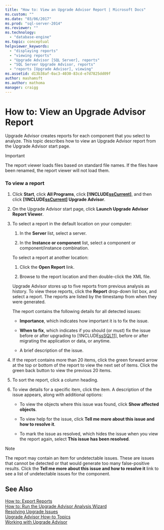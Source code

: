 ```yaml
---
title: "How to: View an Upgrade Advisor Report | Microsoft Docs"
ms.custom: ""
ms.date: "03/06/2017"
ms.prod: "sql-server-2014"
ms.reviewer: ""
ms.technology: 
  - "database-engine"
ms.topic: conceptual
helpviewer_keywords: 
  - "displaying reports"
  - "viewing reports"
  - "Upgrade Advisor [SQL Server], reports"
  - "SQL Server Upgrade Advisor, reports"
  - "reports [Upgrade Advisor], viewing"
ms.assetid: d13b38af-0ac3-4030-83cd-e7d7825dd09f
author: mashamsft
ms.author: mathoma
manager: craigg
---
```

# How to: View an Upgrade Advisor Report
  Upgrade Advisor creates reports for each component that you select to analyze. This topic describes how to view an Upgrade Advisor report from the Upgrade Advisor start page.  
  
> [!IMPORTANT]  
>  The report viewer loads files based on standard file names. If the files have been renamed, the report viewer will not load them.  
  
### To view a report  
  
1.  Click **Start**, click **All Programs**, click **[!INCLUDE[ssCurrent](../../includes/sscurrent-md.md)]**, and then click **[!INCLUDE[ssCurrent](../../includes/sscurrent-md.md)] Upgrade Advisor**.  
  
2.  On the Upgrade Advisor start page, click **Launch Upgrade Advisor Report Viewer**.  
  
3.  To select a report in the default location on your computer:  
  
    1.  In the **Server** list, select a server.  
  
    2.  In the **Instance or component** list, select a component or component/instance combination.  
  
     To select a report at another location:  
  
    1.  Click the **Open Report** link.  
  
    2.  Browse to the report location and then double-click the XML file.  
  
     Upgrade Advisor stores up to five reports from previous analysis as history. To view these reports, click the **Report** drop-down list box, and select a report. The reports are listed by the timestamp from when they were generated.  
  
     The report contains the following details for all detected issues:  
  
    -   **Importance**, which indicates how important it is to fix the issue.  
  
    -   **When to fix**, which indicates if you should (or must) fix the issue before or after upgrading to [!INCLUDE[ssSQL11](../../includes/sssql11-md.md)], before or after migrating the application or data, or anytime.  
  
    -   A brief description of the issue.  
  
4.  If the report contains more than 20 items, click the green forward arrow at the top or bottom of the report to view the next set of items. Click the green back button to view the previous 20 items.  
  
5.  To sort the report, click a column heading.  
  
6.  To view details for a specific item, click the item. A description of the issue appears, along with additional options:  
  
    -   To view the objects where this issue was found, click **Show affected objects**.  
  
    -   To view help for the issue, click **Tell me more about this issue and how to resolve it**.  
  
    -   To mark the issue as resolved, which hides the issue when you view the report again, select **This issue has been resolved**.  
  
> [!NOTE]  
>  The report may contain an item for undetectable issues. These are issues that cannot be detected or that would generate too many false-positive results. Click the **Tell me more about this issue and how to resolve it** link to see a list of undetectable issues for the component.  
  
## See Also  
 [How to: Export Reports](../../../2014/sql-server/install/how-to-export-reports.md)   
 [How to: Run the Upgrade Advisor Analysis Wizard](../../../2014/sql-server/install/how-to-run-the-upgrade-advisor-analysis-wizard.md)   
 [Resolving Upgrade Issues](../../../2014/sql-server/install/resolving-upgrade-issues.md)   
 [Upgrade Advisor How-to Topics](../../../2014/sql-server/install/upgrade-advisor-how-to-topics.md)   
 [Working with Upgrade Advisor](../../../2014/sql-server/install/working-with-upgrade-advisor.md)  
  
  
